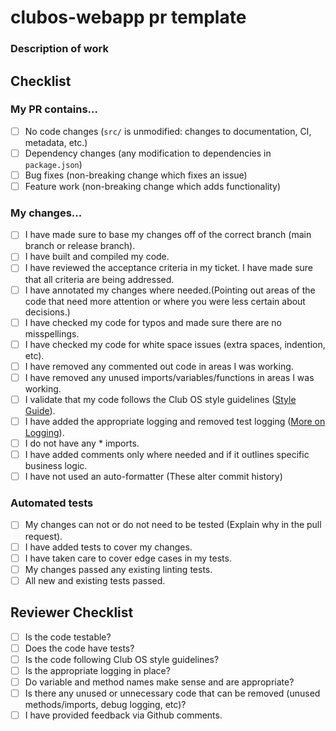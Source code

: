
<!--- Provide a general summary of your changes in the Title above -->
# clubos-webapp pr template
### Description of work
<!--- Describe your changes in detail -->

## Checklist
<!--- Go over all the following points, and put an `x` in all the boxes that apply. -->
<!--- If you're unsure about any of these, don't hesitate to ask. We're here to help! -->

### My PR contains... 
<!--- What types of changes does your code introduce? Put an `x` in all the boxes that apply: -->
- [ ] No code changes (`src/` is unmodified: changes to documentation, CI, metadata, etc.)
- [ ] Dependency changes (any modification to dependencies in `package.json`)
- [ ] Bug fixes (non-breaking change which fixes an issue)
- [ ] Feature work (non-breaking change which adds functionality)

### My changes...
- [ ] I have made sure to base my changes off of the correct branch (main branch or release branch).
- [ ] I have built and compiled my code. 
- [ ] I have reviewed the acceptance criteria in my ticket. I have made sure that all criteria are being addressed. 
- [ ] I have annotated my changes where needed.(Pointing out areas of the code that need more attention or where you were less certain about decisions.)
- [ ] I have checked my code for typos and made sure there are no misspellings.
- [ ] I have checked my code for white space issues (extra spaces, indention, etc).
- [ ] I have removed any commented out code in areas I was working.
- [ ] I have removed any unused imports/variables/functions in areas I was working.
- [ ] I validate that my code follows the Club OS style guidelines ([Style Guide](https://clubos.atlassian.net/wiki/spaces/ENG/pages/699105542/Developer+Onboarding#DeveloperOnboarding-UseGoogle'sJavastyleguide "Style Guide")).
- [ ] I have added the appropriate logging and removed test logging ([More on Logging](https://github.com/TechniqueSoftware/clubos-documentation/blob/master/Development/Java/Logging.md "More on Logging")).
- [ ] I do not have any * imports.
- [ ] I have added comments only where needed and if it outlines specific business logic.
- [ ] I have not used an auto-formatter (These alter commit history)

### Automated tests
- [ ] My changes can not or do not need to be tested (Explain why in the pull request).
- [ ] I have added tests to cover my changes.
- [ ] I have taken care to cover edge cases in my tests.
- [ ] My changes passed any existing linting tests.
- [ ] All new and existing tests passed.

## Reviewer Checklist
<!--- Go over all the following points, and put an `x` in all the boxes that apply. -->
- [ ] Is the code testable?
- [ ] Does the code have tests?
- [ ] Is the code following Club OS style guidelines?
- [ ] Is the appropriate logging in place?
- [ ] Do variable and method names make sense and are appropriate? 
- [ ] Is there any unused or unnecessary code that can be removed (unused methods/imports, debug logging, etc)?
- [ ] I have provided feedback via Github comments.
